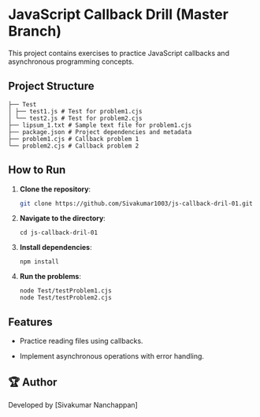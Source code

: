 # JavaScript Callback Drill (Master Branch)

This project contains exercises to practice JavaScript callbacks and asynchronous programming concepts.

## Project Structure
```
├── Test 
│ ├── test1.js # Test for problem1.cjs 
│ └── test2.js # Test for problem2.cjs 
├── lipsum_1.txt # Sample text file for problem1.cjs 
├── package.json # Project dependencies and metadata 
├── problem1.cjs # Callback problem 1 
└── problem2.cjs # Callback problem 2
```


## How to Run

1. **Clone the repository**:
   ```bash
   git clone https://github.com/Sivakumar1003/js-callback-dril-01.git
   ```
2. **Navigate to the directory**:
    ```
    cd js-callback-dril-01
    ```
3. **Install dependencies**:
    ```
    npm install
    ```
4. **Run the problems**:
    ```
    node Test/testProblem1.cjs
    node Test/testProblem2.cjs
    ```

## Features
* Practice reading files using callbacks.

* Implement asynchronous operations with error handling.

## 🏆 Author
Developed by [Sivakumar Nanchappan]